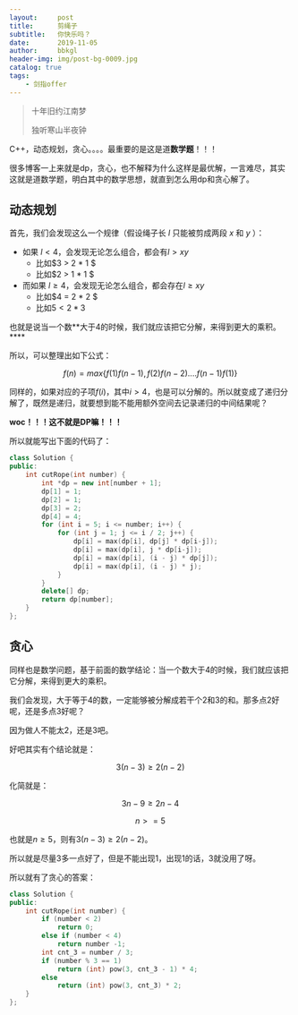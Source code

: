 ```yaml
---
layout:     post
title:      剪绳子
subtitle:   你快乐吗？
date:       2019-11-05
author:     bbkgl
header-img: img/post-bg-0009.jpg
catalog: true
tags:
    - 剑指offer
---
```


>十年旧约江南梦
>
>独听寒山半夜钟

C++，动态规划，贪心。。。。最重要的是这是道**数学题**！！！

很多博客一上来就是dp，贪心，也不解释为什么这样是最优解，一言难尽，其实这就是道数学题，明白其中的数学思想，就直到怎么用dp和贪心解了。

## 动态规划

首先，我们会发现这么一个规律（假设绳子长 $l​$ 只能被剪成两段 $x​$ 和 $y​$ ）：

- 如果 $l < 4$，会发现无论怎么组合，都会有$l > xy$
  - 比如$3 > 2 * 1 $
  - 比如$2 > 1 * 1 $
- 而如果 $l \ge 4$，会发现无论怎么组合，都会存在$l \geq xy$
  - 比如$4 = 2 * 2 $
  - 比如$5 < 2 * 3$ 

也就是说当一个数**大于4的时候，我们就应该把它分解，来得到更大的乘积。****

所以，可以整理出如下公式：

$$f(n) = max\{f(1)f(n-1), f(2)f(n-2)....f(n-1)f(1)\}$$

同样的，如果对应的子项$f(i)$，其中$i > 4$，也是可以分解的。所以就变成了递归分解了，既然是递归，就要想到能不能用额外空间去记录递归的中间结果呢？

**woc！！！这不就是DP嘛！！！**

所以就能写出下面的代码了：

```cpp
class Solution {
public:
    int cutRope(int number) {
        int *dp = new int[number + 1];
        dp[1] = 1;
        dp[2] = 1;
        dp[3] = 2;
        dp[4] = 4;
        for (int i = 5; i <= number; i++) {
            for (int j = 1; j <= i / 2; j++) {
                dp[i] = max(dp[i], dp[j] * dp[i-j]);
                dp[i] = max(dp[i], j * dp[i-j]);
                dp[i] = max(dp[i], (i - j) * dp[j]);
                dp[i] = max(dp[i], (i - j) * j);
            }
        }
        delete[] dp;
        return dp[number];
    }
};
```

## 贪心

同样也是数学问题，基于前面的数学结论：当一个数大于4的时候，我们就应该把它分解，来得到更大的乘积。

我们会发现，大于等于4的数，一定能够被分解成若干个2和3的和。那多点2好呢，还是多点3好呢？

因为做人不能太2，还是3吧。

好吧其实有个结论就是：

$$3(n-3) \ge 2(n-2)$$

化简就是：

$$3n-9 \ge 2n-4$$

$$n >= 5$$

也就是$n \ge 5$，则有$3(n-3) \ge 2(n-2)$。

所以就是尽量3多一点好了，但是不能出现1，出现1的话，3就没用了呀。

所以就有了贪心的答案：

```cpp
class Solution {
public:
    int cutRope(int number) {
        if (number < 2)
            return 0;
        else if (number < 4)
            return number -1;
        int cnt_3 = number / 3;
        if (number % 3 == 1)
            return (int) pow(3, cnt_3 - 1) * 4;
        else
            return (int) pow(3, cnt_3) * 2;
    }
};
```

